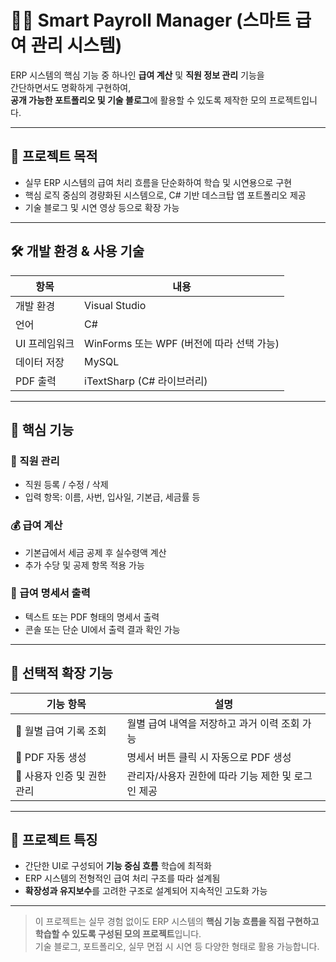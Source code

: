 # 🧑‍💻 Smart Payroll Manager (스마트 급여 관리 시스템)

ERP 시스템의 핵심 기능 중 하나인 **급여 계산** 및 **직원 정보 관리** 기능을  
간단하면서도 명확하게 구현하여,  
**공개 가능한 포트폴리오 및 기술 블로그**에 활용할 수 있도록 제작한 모의 프로젝트입니다.

---

## 🎯 프로젝트 목적

- 실무 ERP 시스템의 급여 처리 흐름을 단순화하여 학습 및 시연용으로 구현  
- 핵심 로직 중심의 경량화된 시스템으로, C# 기반 데스크탑 앱 포트폴리오 제공  
- 기술 블로그 및 시연 영상 등으로 확장 가능

---

## 🛠️ 개발 환경 & 사용 기술

| 항목        | 내용                                      |
|-------------|-------------------------------------------|
| 개발 환경   | Visual Studio                             |
| 언어        | C#                                        |
| UI 프레임워크 | WinForms 또는 WPF (버전에 따라 선택 가능) |
| 데이터 저장 | MySQL                                     |
| PDF 출력    | iTextSharp (C# 라이브러리)                |

---

## 🧩 핵심 기능

### 👥 직원 관리
- 직원 등록 / 수정 / 삭제  
- 입력 항목: 이름, 사번, 입사일, 기본급, 세금률 등  

### 💰 급여 계산
- 기본급에서 세금 공제 후 실수령액 계산  
- 추가 수당 및 공제 항목 적용 가능  

### 🧾 급여 명세서 출력
- 텍스트 또는 PDF 형태의 명세서 출력  
- 콘솔 또는 단순 UI에서 출력 결과 확인 가능  

---

## 🌱 선택적 확장 기능

| 기능 항목 | 설명 |
|-----------|------|
| 📅 월별 급여 기록 조회 | 월별 급여 내역을 저장하고 과거 이력 조회 가능 |
| 🧾 PDF 자동 생성 | 명세서 버튼 클릭 시 자동으로 PDF 생성 |
| 🔐 사용자 인증 및 권한 관리 | 관리자/사용자 권한에 따라 기능 제한 및 로그인 제공 |

---

## 📌 프로젝트 특징

- 간단한 UI로 구성되어 **기능 중심 흐름** 학습에 최적화  
- ERP 시스템의 전형적인 급여 처리 구조를 따라 설계됨  
- **확장성과 유지보수**를 고려한 구조로 설계되어 지속적인 고도화 가능

---

> 이 프로젝트는 실무 경험 없이도 ERP 시스템의 **핵심 기능 흐름을 직접 구현하고 학습할 수 있도록 구성된 모의 프로젝트**입니다.  
> 기술 블로그, 포트폴리오, 실무 면접 시 시연 등 다양한 형태로 활용 가능합니다.
